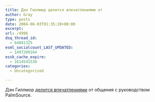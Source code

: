 ```yaml
---
title: Дэн Гиллмор делится впечатлениями от
author: Gray
type: posts
date: 2004-06-03T01:35:28+00:00
excerpt:
url: /4996
dsq_thread_id:
  - 64881325
esml_socialcount_LAST_UPDATED:
  - 1497209164
essb_cache_expire:
  - 1614541530
categories:
  - Uncategorized

---
```








Дэн Гиллмор <a href="http://weblog.siliconvalley.com/column/dangillmor/archives/010449.shtml#010449" target="_blank">делится впечатлениями</a> от общения с руководством PalmSource.